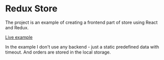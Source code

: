 # Redux Store

The project is an example of creating a frontend part of store using React and Redux.

[Live example](https://redux-store.danzino.com/)

In the example I don't use any backend - just a static predefined data with timeout. And orders are stored in the local storage.
